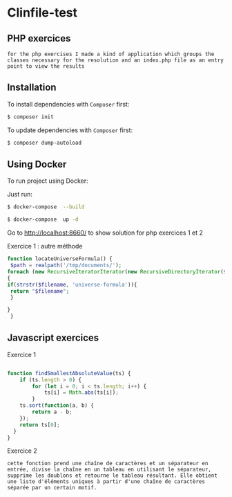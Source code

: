 # Clinfile-test

## PHP exercices
```
for the php exercises I made a kind of application which groups the classes necessary for the resolution and an index.php file as an entry point to view the results
```
## Installation
To  install dependencies with `Composer` first:

```bash
$ composer init
```
To  update dependencies with `Composer` first:

```bash
$ composer dump-autoload
```

## Using Docker
To run project using Docker:

Just run:

```bash
$ docker-compose  --build
```
```bash
$ docker-compose  up -d
```
Go to [http://localhost:8660/](http://localhost:8665) to show solution for php exercices 1 et 2


Exercice 1 : autre méthode 

```php
function locateUniverseFormula() {
 $path = realpath('/tmp/documents/');
foreach (new RecursiveIteratorIterator(new RecursiveDirectoryIterator($path)) as $filename)
{
if(strstr($filename, 'universe-formula')){
 return "$filename";
 }

}
 }

```
## Javascript exercices

Exercice 1 

```javascript

function findSmallestAbsoluteValue(ts) {
    if (ts.length > 0) {
        for (let i = 0; i < ts.length; i++) {
            ts[i] = Math.abs(ts[i]);
        }
    ts.sort(function(a, b) {
        return a - b;
    });
    return ts[0];
  }
}
```
Exercice 2

```
cette fonction prend une chaîne de caractères et un séparateur en entrée, divise la chaîne en un tableau en utilisant le séparateur, supprime les doublons et retourne le tableau résultant. Elle obtient une liste d'éléments uniques à partir d'une chaîne de caractères séparée par un certain motif.
```
